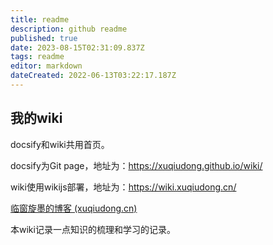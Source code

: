 ```yaml
---
title: readme
description: github readme
published: true
date: 2023-08-15T02:31:09.837Z
tags: readme
editor: markdown
dateCreated: 2022-06-13T03:22:17.187Z
---
```


## 我的wiki

docsify和wiki共用首页。

docsify为Git page，地址为：https://xuqiudong.github.io/wiki/

wiki使用wikijs部署，地址为：https://wiki.xuqiudong.cn/



[临窗旋墨的博客 (xuqiudong.cn)](https://xuqiudong.cn/)

本wiki记录一点知识的梳理和学习的记录。

